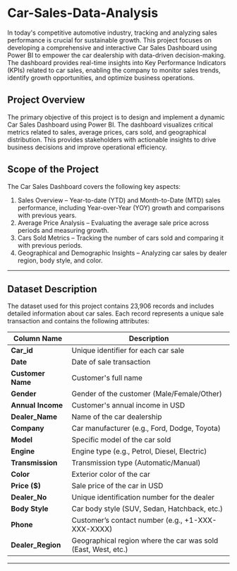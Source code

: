 # **Car-Sales-Data-Analysis**
In today's competitive automotive industry, tracking and analyzing sales performance is crucial for sustainable growth. This project focuses on developing a comprehensive and interactive Car Sales Dashboard using Power BI to empower the car dealership with data-driven decision-making. The dashboard provides real-time 
    insights into Key Performance Indicators (KPIs) related to car sales, enabling the company to monitor sales trends, identify growth opportunities, and optimize business operations.

## Project Overview
The primary objective of this project is to design and implement a dynamic Car Sales Dashboard using Power BI. The dashboard visualizes critical metrics related to sales, average prices, cars sold, and geographical distribution. This provides stakeholders with actionable insights to drive business decisions and improve operational efficiency.

## Scope of the Project
The Car Sales Dashboard covers the following key aspects:
   1. Sales Overview – Year-to-date (YTD) and Month-to-Date (MTD) sales performance, including Year-over-Year (YOY) growth and comparisons with previous years.
   2. Average Price Analysis – Evaluating the average sale price across periods and measuring growth.
   3. Cars Sold Metrics – Tracking the number of cars sold and comparing it with previous periods.
   4. Geographical and Demographic Insights – Analyzing car sales by dealer region, body style, and color.

---

## Dataset Description
The dataset used for this project contains 23,906 records and includes detailed information about car sales. Each record represents a unique sale transaction and contains the following attributes:

| Column Name      | Description                                                         |
|------------------|---------------------------------------------------------------------|
| **Car_id**       | Unique identifier for each car sale                               |
| **Date**         | Date of sale transaction                                          |
| **Customer Name**| Customer's full name                                              |
| **Gender**       | Gender of the customer (Male/Female/Other)                        |
| **Annual Income**| Customer's annual income in USD                                   |
| **Dealer_Name**  | Name of the car dealership                                        |
| **Company**      | Car manufacturer (e.g., Ford, Dodge, Toyota)                      |
| **Model**        | Specific model of the car sold                                   |
| **Engine**       | Engine type (e.g., Petrol, Diesel, Electric)                      |
| **Transmission** | Transmission type (Automatic/Manual)                              |
| **Color**        | Exterior color of the car                                         |
| **Price ($)**    | Sale price of the car in USD                                      |
| **Dealer_No**    | Unique identification number for the dealer                      |
| **Body Style**   | Car body style (SUV, Sedan, Hatchback, etc.)                      |
| **Phone**        | Customer’s contact number (e.g., +1-XXX-XXX-XXXX)                 |
| **Dealer_Region**| Geographical region where the car was sold (East, West, etc.)     |

---


